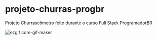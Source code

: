 # projeto-churras-progbr
Projeto Churrascômetro feito durante o curso Full Stack ProgramadorBR

![ezgif com-gif-maker](https://user-images.githubusercontent.com/96451066/153710443-ce6e03b9-2bf2-4463-90fd-3e54c23f0e16.gif)
